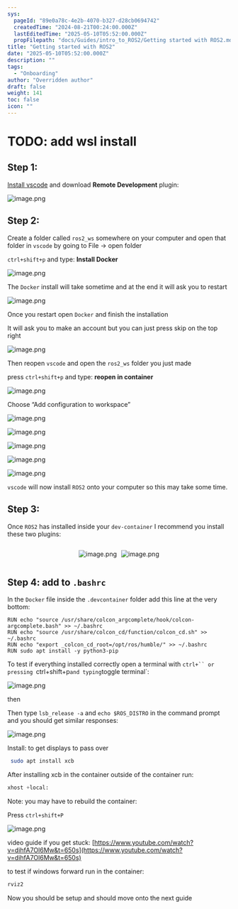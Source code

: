 ```yaml
---
sys:
  pageId: "89e0a78c-4e2b-4070-b327-d28cb0694742"
  createdTime: "2024-08-21T00:24:00.000Z"
  lastEditedTime: "2025-05-10T05:52:00.000Z"
  propFilepath: "docs/Guides/intro_to_ROS2/Getting started with ROS2.md"
title: "Getting started with ROS2"
date: "2025-05-10T05:52:00.000Z"
description: ""
tags:
  - "Onboarding"
author: "Overridden author"
draft: false
weight: 141
toc: false
icon: ""
---
```


# TODO: add wsl install

## Step 1:

[Install vscode](https://code.visualstudio.com/download) and download **Remote Development** plugin:

![image.png](https://prod-files-secure.s3.us-west-2.amazonaws.com/d518164a-d88e-44d1-a4ee-3adb3bd8bce0/efb52993-1881-4a40-b95e-6f020334f022/image.png?X-Amz-Algorithm=AWS4-HMAC-SHA256&X-Amz-Content-Sha256=UNSIGNED-PAYLOAD&X-Amz-Credential=ASIAZI2LB466374E5HVK%2F20250704%2Fus-west-2%2Fs3%2Faws4_request&X-Amz-Date=20250704T041936Z&X-Amz-Expires=3600&X-Amz-Security-Token=IQoJb3JpZ2luX2VjEBsaCXVzLXdlc3QtMiJHMEUCID3%2BnESSMr1rB6KNqut41fm5Ux0%2Fov43yNGmNkUq0XHQAiEA7fJdZzR6US3Y7USNllsiP%2F8bgAE%2Fa2%2B%2Bxmw8Y9wvsYcq%2FwMIJBAAGgw2Mzc0MjMxODM4MDUiDNsnHu5zjFeLHOQ%2FxCrcA78d0qErAiVaeudPuQUDUiLCpvG%2FDX%2FtefzSjng3OElWU8%2BJv%2B1mKUnfSMyhLbCMRgGlxXG2rdk6RP5%2FnMbz1a2Y2%2BdJMHGvLp5jIgw1TCbNdPa39pO4463hYGNGgsvuLD7n5rsumIjqEcqB6W82ChAsPDKuIyC%2FO5nMvCMBl5eW%2F2eBJ4Heu1s09XuFFTBVwpjYvuEcmaTESPAo%2FlShVFl%2FaQUwOTFrfD6tdtGQUh76gV7DyUe9uO1k%2BubtjeKunOM6MSytCmtso%2FLwVwhkcuBVfuZJZIC4PPCGHzM1DAPaJPRiD3okFitDuuFTxB0BZYKGcnjzoneKi7VldDNy0nWaLeGOumF95sxtHEOX8%2FIrpM3wHONeZQEGx01z2HjcMIMEf2X7MheBNDrpdyVwyGmI4QD3peQnMzXrfoNvsaTtM2lcRfGq5S%2BnOk8%2FibCqKlKYtJjSDyGndEVcdHLBmj46KpOj%2BVTFM8q4gV9jm%2FnaIiP05oFaKKHyvSxTpwCK9HLxmpCdSK71w2W%2BKlaiq1Ep6H8GSq%2B6J5uOg7qBpeJuPO8dq98i3U4z37PA0DSWEN4ewydnm0Jx5ScBFzgmmjWGFQEwH7uM7KitaqPRO64hUK8LNbb7owywxxSqMPKNncMGOqUB%2FghgLxCV4phe2EmkKL10k8ku%2B07k79lnn3BXEGJyANxBbtbWsSub5A27nCvTeEszP0X0eCsL8vA%2FqMCP2yALh%2FGZAvIAKvrweALbDqpaYIv53nRdAbzilbPK%2BiFweg4cMxciICvYUJBjXfVZbVQyYd9zhRI7VUa5gnww4z7aTvsNVGDA39g99VeEB3n02N06V1GxXRED10tUlEb4lCjqg8RuS0wL&X-Amz-Signature=31d87e7afe1c00f3c187d6600e6656a2853c9c7f3e821894b643fd418c10cd67&X-Amz-SignedHeaders=host&x-amz-checksum-mode=ENABLED&x-id=GetObject)

## Step 2:

Create a folder called `ros2_ws` somewhere on your computer and open that folder in `vscode` by going to File → open folder 

`ctrl+shift+p` and type: **Install Docker**

![image.png](https://prod-files-secure.s3.us-west-2.amazonaws.com/d518164a-d88e-44d1-a4ee-3adb3bd8bce0/2269dc0e-1cd5-47ff-bceb-c04ad9b2eab0/image.png?X-Amz-Algorithm=AWS4-HMAC-SHA256&X-Amz-Content-Sha256=UNSIGNED-PAYLOAD&X-Amz-Credential=ASIAZI2LB466374E5HVK%2F20250704%2Fus-west-2%2Fs3%2Faws4_request&X-Amz-Date=20250704T041936Z&X-Amz-Expires=3600&X-Amz-Security-Token=IQoJb3JpZ2luX2VjEBsaCXVzLXdlc3QtMiJHMEUCID3%2BnESSMr1rB6KNqut41fm5Ux0%2Fov43yNGmNkUq0XHQAiEA7fJdZzR6US3Y7USNllsiP%2F8bgAE%2Fa2%2B%2Bxmw8Y9wvsYcq%2FwMIJBAAGgw2Mzc0MjMxODM4MDUiDNsnHu5zjFeLHOQ%2FxCrcA78d0qErAiVaeudPuQUDUiLCpvG%2FDX%2FtefzSjng3OElWU8%2BJv%2B1mKUnfSMyhLbCMRgGlxXG2rdk6RP5%2FnMbz1a2Y2%2BdJMHGvLp5jIgw1TCbNdPa39pO4463hYGNGgsvuLD7n5rsumIjqEcqB6W82ChAsPDKuIyC%2FO5nMvCMBl5eW%2F2eBJ4Heu1s09XuFFTBVwpjYvuEcmaTESPAo%2FlShVFl%2FaQUwOTFrfD6tdtGQUh76gV7DyUe9uO1k%2BubtjeKunOM6MSytCmtso%2FLwVwhkcuBVfuZJZIC4PPCGHzM1DAPaJPRiD3okFitDuuFTxB0BZYKGcnjzoneKi7VldDNy0nWaLeGOumF95sxtHEOX8%2FIrpM3wHONeZQEGx01z2HjcMIMEf2X7MheBNDrpdyVwyGmI4QD3peQnMzXrfoNvsaTtM2lcRfGq5S%2BnOk8%2FibCqKlKYtJjSDyGndEVcdHLBmj46KpOj%2BVTFM8q4gV9jm%2FnaIiP05oFaKKHyvSxTpwCK9HLxmpCdSK71w2W%2BKlaiq1Ep6H8GSq%2B6J5uOg7qBpeJuPO8dq98i3U4z37PA0DSWEN4ewydnm0Jx5ScBFzgmmjWGFQEwH7uM7KitaqPRO64hUK8LNbb7owywxxSqMPKNncMGOqUB%2FghgLxCV4phe2EmkKL10k8ku%2B07k79lnn3BXEGJyANxBbtbWsSub5A27nCvTeEszP0X0eCsL8vA%2FqMCP2yALh%2FGZAvIAKvrweALbDqpaYIv53nRdAbzilbPK%2BiFweg4cMxciICvYUJBjXfVZbVQyYd9zhRI7VUa5gnww4z7aTvsNVGDA39g99VeEB3n02N06V1GxXRED10tUlEb4lCjqg8RuS0wL&X-Amz-Signature=49306868b612a1cecc3faa96e5598b380089056210aee17eeffb5ea08b3aa197&X-Amz-SignedHeaders=host&x-amz-checksum-mode=ENABLED&x-id=GetObject)

The `Docker` install will take sometime and at the end it will ask you to restart

![image.png](https://prod-files-secure.s3.us-west-2.amazonaws.com/d518164a-d88e-44d1-a4ee-3adb3bd8bce0/ed233f78-be33-4b1f-b89c-9c346c0e961e/image.png?X-Amz-Algorithm=AWS4-HMAC-SHA256&X-Amz-Content-Sha256=UNSIGNED-PAYLOAD&X-Amz-Credential=ASIAZI2LB466374E5HVK%2F20250704%2Fus-west-2%2Fs3%2Faws4_request&X-Amz-Date=20250704T041936Z&X-Amz-Expires=3600&X-Amz-Security-Token=IQoJb3JpZ2luX2VjEBsaCXVzLXdlc3QtMiJHMEUCID3%2BnESSMr1rB6KNqut41fm5Ux0%2Fov43yNGmNkUq0XHQAiEA7fJdZzR6US3Y7USNllsiP%2F8bgAE%2Fa2%2B%2Bxmw8Y9wvsYcq%2FwMIJBAAGgw2Mzc0MjMxODM4MDUiDNsnHu5zjFeLHOQ%2FxCrcA78d0qErAiVaeudPuQUDUiLCpvG%2FDX%2FtefzSjng3OElWU8%2BJv%2B1mKUnfSMyhLbCMRgGlxXG2rdk6RP5%2FnMbz1a2Y2%2BdJMHGvLp5jIgw1TCbNdPa39pO4463hYGNGgsvuLD7n5rsumIjqEcqB6W82ChAsPDKuIyC%2FO5nMvCMBl5eW%2F2eBJ4Heu1s09XuFFTBVwpjYvuEcmaTESPAo%2FlShVFl%2FaQUwOTFrfD6tdtGQUh76gV7DyUe9uO1k%2BubtjeKunOM6MSytCmtso%2FLwVwhkcuBVfuZJZIC4PPCGHzM1DAPaJPRiD3okFitDuuFTxB0BZYKGcnjzoneKi7VldDNy0nWaLeGOumF95sxtHEOX8%2FIrpM3wHONeZQEGx01z2HjcMIMEf2X7MheBNDrpdyVwyGmI4QD3peQnMzXrfoNvsaTtM2lcRfGq5S%2BnOk8%2FibCqKlKYtJjSDyGndEVcdHLBmj46KpOj%2BVTFM8q4gV9jm%2FnaIiP05oFaKKHyvSxTpwCK9HLxmpCdSK71w2W%2BKlaiq1Ep6H8GSq%2B6J5uOg7qBpeJuPO8dq98i3U4z37PA0DSWEN4ewydnm0Jx5ScBFzgmmjWGFQEwH7uM7KitaqPRO64hUK8LNbb7owywxxSqMPKNncMGOqUB%2FghgLxCV4phe2EmkKL10k8ku%2B07k79lnn3BXEGJyANxBbtbWsSub5A27nCvTeEszP0X0eCsL8vA%2FqMCP2yALh%2FGZAvIAKvrweALbDqpaYIv53nRdAbzilbPK%2BiFweg4cMxciICvYUJBjXfVZbVQyYd9zhRI7VUa5gnww4z7aTvsNVGDA39g99VeEB3n02N06V1GxXRED10tUlEb4lCjqg8RuS0wL&X-Amz-Signature=cee7b6c5474e30d117c975697ed4ae27141bcea85d333af63e91a0a70d0f94e5&X-Amz-SignedHeaders=host&x-amz-checksum-mode=ENABLED&x-id=GetObject)

Once you restart open `Docker` and finish the installation

It will ask you to make an account but you can just press skip on the top right

![image.png](https://prod-files-secure.s3.us-west-2.amazonaws.com/d518164a-d88e-44d1-a4ee-3adb3bd8bce0/21010ad9-1659-4fd9-9f59-9932a09b2a3d/image.png?X-Amz-Algorithm=AWS4-HMAC-SHA256&X-Amz-Content-Sha256=UNSIGNED-PAYLOAD&X-Amz-Credential=ASIAZI2LB466374E5HVK%2F20250704%2Fus-west-2%2Fs3%2Faws4_request&X-Amz-Date=20250704T041936Z&X-Amz-Expires=3600&X-Amz-Security-Token=IQoJb3JpZ2luX2VjEBsaCXVzLXdlc3QtMiJHMEUCID3%2BnESSMr1rB6KNqut41fm5Ux0%2Fov43yNGmNkUq0XHQAiEA7fJdZzR6US3Y7USNllsiP%2F8bgAE%2Fa2%2B%2Bxmw8Y9wvsYcq%2FwMIJBAAGgw2Mzc0MjMxODM4MDUiDNsnHu5zjFeLHOQ%2FxCrcA78d0qErAiVaeudPuQUDUiLCpvG%2FDX%2FtefzSjng3OElWU8%2BJv%2B1mKUnfSMyhLbCMRgGlxXG2rdk6RP5%2FnMbz1a2Y2%2BdJMHGvLp5jIgw1TCbNdPa39pO4463hYGNGgsvuLD7n5rsumIjqEcqB6W82ChAsPDKuIyC%2FO5nMvCMBl5eW%2F2eBJ4Heu1s09XuFFTBVwpjYvuEcmaTESPAo%2FlShVFl%2FaQUwOTFrfD6tdtGQUh76gV7DyUe9uO1k%2BubtjeKunOM6MSytCmtso%2FLwVwhkcuBVfuZJZIC4PPCGHzM1DAPaJPRiD3okFitDuuFTxB0BZYKGcnjzoneKi7VldDNy0nWaLeGOumF95sxtHEOX8%2FIrpM3wHONeZQEGx01z2HjcMIMEf2X7MheBNDrpdyVwyGmI4QD3peQnMzXrfoNvsaTtM2lcRfGq5S%2BnOk8%2FibCqKlKYtJjSDyGndEVcdHLBmj46KpOj%2BVTFM8q4gV9jm%2FnaIiP05oFaKKHyvSxTpwCK9HLxmpCdSK71w2W%2BKlaiq1Ep6H8GSq%2B6J5uOg7qBpeJuPO8dq98i3U4z37PA0DSWEN4ewydnm0Jx5ScBFzgmmjWGFQEwH7uM7KitaqPRO64hUK8LNbb7owywxxSqMPKNncMGOqUB%2FghgLxCV4phe2EmkKL10k8ku%2B07k79lnn3BXEGJyANxBbtbWsSub5A27nCvTeEszP0X0eCsL8vA%2FqMCP2yALh%2FGZAvIAKvrweALbDqpaYIv53nRdAbzilbPK%2BiFweg4cMxciICvYUJBjXfVZbVQyYd9zhRI7VUa5gnww4z7aTvsNVGDA39g99VeEB3n02N06V1GxXRED10tUlEb4lCjqg8RuS0wL&X-Amz-Signature=82e4ec0ac7359dfac01c6e8ee0050e9dd30314a79ddc7905a6e168bf6e55e2a2&X-Amz-SignedHeaders=host&x-amz-checksum-mode=ENABLED&x-id=GetObject)

Then reopen `vscode` and open the `ros2_ws` folder you just made

press `ctrl+shift+p` and type: **reopen in container**

![image.png](https://prod-files-secure.s3.us-west-2.amazonaws.com/d518164a-d88e-44d1-a4ee-3adb3bd8bce0/4e93b8c2-41ad-488c-8095-c74205196118/image.png?X-Amz-Algorithm=AWS4-HMAC-SHA256&X-Amz-Content-Sha256=UNSIGNED-PAYLOAD&X-Amz-Credential=ASIAZI2LB466374E5HVK%2F20250704%2Fus-west-2%2Fs3%2Faws4_request&X-Amz-Date=20250704T041936Z&X-Amz-Expires=3600&X-Amz-Security-Token=IQoJb3JpZ2luX2VjEBsaCXVzLXdlc3QtMiJHMEUCID3%2BnESSMr1rB6KNqut41fm5Ux0%2Fov43yNGmNkUq0XHQAiEA7fJdZzR6US3Y7USNllsiP%2F8bgAE%2Fa2%2B%2Bxmw8Y9wvsYcq%2FwMIJBAAGgw2Mzc0MjMxODM4MDUiDNsnHu5zjFeLHOQ%2FxCrcA78d0qErAiVaeudPuQUDUiLCpvG%2FDX%2FtefzSjng3OElWU8%2BJv%2B1mKUnfSMyhLbCMRgGlxXG2rdk6RP5%2FnMbz1a2Y2%2BdJMHGvLp5jIgw1TCbNdPa39pO4463hYGNGgsvuLD7n5rsumIjqEcqB6W82ChAsPDKuIyC%2FO5nMvCMBl5eW%2F2eBJ4Heu1s09XuFFTBVwpjYvuEcmaTESPAo%2FlShVFl%2FaQUwOTFrfD6tdtGQUh76gV7DyUe9uO1k%2BubtjeKunOM6MSytCmtso%2FLwVwhkcuBVfuZJZIC4PPCGHzM1DAPaJPRiD3okFitDuuFTxB0BZYKGcnjzoneKi7VldDNy0nWaLeGOumF95sxtHEOX8%2FIrpM3wHONeZQEGx01z2HjcMIMEf2X7MheBNDrpdyVwyGmI4QD3peQnMzXrfoNvsaTtM2lcRfGq5S%2BnOk8%2FibCqKlKYtJjSDyGndEVcdHLBmj46KpOj%2BVTFM8q4gV9jm%2FnaIiP05oFaKKHyvSxTpwCK9HLxmpCdSK71w2W%2BKlaiq1Ep6H8GSq%2B6J5uOg7qBpeJuPO8dq98i3U4z37PA0DSWEN4ewydnm0Jx5ScBFzgmmjWGFQEwH7uM7KitaqPRO64hUK8LNbb7owywxxSqMPKNncMGOqUB%2FghgLxCV4phe2EmkKL10k8ku%2B07k79lnn3BXEGJyANxBbtbWsSub5A27nCvTeEszP0X0eCsL8vA%2FqMCP2yALh%2FGZAvIAKvrweALbDqpaYIv53nRdAbzilbPK%2BiFweg4cMxciICvYUJBjXfVZbVQyYd9zhRI7VUa5gnww4z7aTvsNVGDA39g99VeEB3n02N06V1GxXRED10tUlEb4lCjqg8RuS0wL&X-Amz-Signature=24d5d59fc2da5e2b275e358ab4225148531cf8e6f54db7b1fa3bcf2a3d152114&X-Amz-SignedHeaders=host&x-amz-checksum-mode=ENABLED&x-id=GetObject)

Choose “Add configuration to workspace”

![image.png](https://prod-files-secure.s3.us-west-2.amazonaws.com/d518164a-d88e-44d1-a4ee-3adb3bd8bce0/9560b282-5060-4989-ba37-97e7b2c22476/image.png?X-Amz-Algorithm=AWS4-HMAC-SHA256&X-Amz-Content-Sha256=UNSIGNED-PAYLOAD&X-Amz-Credential=ASIAZI2LB466374E5HVK%2F20250704%2Fus-west-2%2Fs3%2Faws4_request&X-Amz-Date=20250704T041936Z&X-Amz-Expires=3600&X-Amz-Security-Token=IQoJb3JpZ2luX2VjEBsaCXVzLXdlc3QtMiJHMEUCID3%2BnESSMr1rB6KNqut41fm5Ux0%2Fov43yNGmNkUq0XHQAiEA7fJdZzR6US3Y7USNllsiP%2F8bgAE%2Fa2%2B%2Bxmw8Y9wvsYcq%2FwMIJBAAGgw2Mzc0MjMxODM4MDUiDNsnHu5zjFeLHOQ%2FxCrcA78d0qErAiVaeudPuQUDUiLCpvG%2FDX%2FtefzSjng3OElWU8%2BJv%2B1mKUnfSMyhLbCMRgGlxXG2rdk6RP5%2FnMbz1a2Y2%2BdJMHGvLp5jIgw1TCbNdPa39pO4463hYGNGgsvuLD7n5rsumIjqEcqB6W82ChAsPDKuIyC%2FO5nMvCMBl5eW%2F2eBJ4Heu1s09XuFFTBVwpjYvuEcmaTESPAo%2FlShVFl%2FaQUwOTFrfD6tdtGQUh76gV7DyUe9uO1k%2BubtjeKunOM6MSytCmtso%2FLwVwhkcuBVfuZJZIC4PPCGHzM1DAPaJPRiD3okFitDuuFTxB0BZYKGcnjzoneKi7VldDNy0nWaLeGOumF95sxtHEOX8%2FIrpM3wHONeZQEGx01z2HjcMIMEf2X7MheBNDrpdyVwyGmI4QD3peQnMzXrfoNvsaTtM2lcRfGq5S%2BnOk8%2FibCqKlKYtJjSDyGndEVcdHLBmj46KpOj%2BVTFM8q4gV9jm%2FnaIiP05oFaKKHyvSxTpwCK9HLxmpCdSK71w2W%2BKlaiq1Ep6H8GSq%2B6J5uOg7qBpeJuPO8dq98i3U4z37PA0DSWEN4ewydnm0Jx5ScBFzgmmjWGFQEwH7uM7KitaqPRO64hUK8LNbb7owywxxSqMPKNncMGOqUB%2FghgLxCV4phe2EmkKL10k8ku%2B07k79lnn3BXEGJyANxBbtbWsSub5A27nCvTeEszP0X0eCsL8vA%2FqMCP2yALh%2FGZAvIAKvrweALbDqpaYIv53nRdAbzilbPK%2BiFweg4cMxciICvYUJBjXfVZbVQyYd9zhRI7VUa5gnww4z7aTvsNVGDA39g99VeEB3n02N06V1GxXRED10tUlEb4lCjqg8RuS0wL&X-Amz-Signature=d683b9cdaf8fafc178849bfe05874defca53658dbef342ad6997a5ac1afa1cc2&X-Amz-SignedHeaders=host&x-amz-checksum-mode=ENABLED&x-id=GetObject)

![image.png](https://prod-files-secure.s3.us-west-2.amazonaws.com/d518164a-d88e-44d1-a4ee-3adb3bd8bce0/2ee63f81-886b-48e8-a553-dc6e5eac99e4/image.png?X-Amz-Algorithm=AWS4-HMAC-SHA256&X-Amz-Content-Sha256=UNSIGNED-PAYLOAD&X-Amz-Credential=ASIAZI2LB466374E5HVK%2F20250704%2Fus-west-2%2Fs3%2Faws4_request&X-Amz-Date=20250704T041936Z&X-Amz-Expires=3600&X-Amz-Security-Token=IQoJb3JpZ2luX2VjEBsaCXVzLXdlc3QtMiJHMEUCID3%2BnESSMr1rB6KNqut41fm5Ux0%2Fov43yNGmNkUq0XHQAiEA7fJdZzR6US3Y7USNllsiP%2F8bgAE%2Fa2%2B%2Bxmw8Y9wvsYcq%2FwMIJBAAGgw2Mzc0MjMxODM4MDUiDNsnHu5zjFeLHOQ%2FxCrcA78d0qErAiVaeudPuQUDUiLCpvG%2FDX%2FtefzSjng3OElWU8%2BJv%2B1mKUnfSMyhLbCMRgGlxXG2rdk6RP5%2FnMbz1a2Y2%2BdJMHGvLp5jIgw1TCbNdPa39pO4463hYGNGgsvuLD7n5rsumIjqEcqB6W82ChAsPDKuIyC%2FO5nMvCMBl5eW%2F2eBJ4Heu1s09XuFFTBVwpjYvuEcmaTESPAo%2FlShVFl%2FaQUwOTFrfD6tdtGQUh76gV7DyUe9uO1k%2BubtjeKunOM6MSytCmtso%2FLwVwhkcuBVfuZJZIC4PPCGHzM1DAPaJPRiD3okFitDuuFTxB0BZYKGcnjzoneKi7VldDNy0nWaLeGOumF95sxtHEOX8%2FIrpM3wHONeZQEGx01z2HjcMIMEf2X7MheBNDrpdyVwyGmI4QD3peQnMzXrfoNvsaTtM2lcRfGq5S%2BnOk8%2FibCqKlKYtJjSDyGndEVcdHLBmj46KpOj%2BVTFM8q4gV9jm%2FnaIiP05oFaKKHyvSxTpwCK9HLxmpCdSK71w2W%2BKlaiq1Ep6H8GSq%2B6J5uOg7qBpeJuPO8dq98i3U4z37PA0DSWEN4ewydnm0Jx5ScBFzgmmjWGFQEwH7uM7KitaqPRO64hUK8LNbb7owywxxSqMPKNncMGOqUB%2FghgLxCV4phe2EmkKL10k8ku%2B07k79lnn3BXEGJyANxBbtbWsSub5A27nCvTeEszP0X0eCsL8vA%2FqMCP2yALh%2FGZAvIAKvrweALbDqpaYIv53nRdAbzilbPK%2BiFweg4cMxciICvYUJBjXfVZbVQyYd9zhRI7VUa5gnww4z7aTvsNVGDA39g99VeEB3n02N06V1GxXRED10tUlEb4lCjqg8RuS0wL&X-Amz-Signature=f8f60b5f9a79dde600ff6c6fb79f69b0714c8d38774e11ee1c1b9ae936d36e32&X-Amz-SignedHeaders=host&x-amz-checksum-mode=ENABLED&x-id=GetObject)

![image.png](https://prod-files-secure.s3.us-west-2.amazonaws.com/d518164a-d88e-44d1-a4ee-3adb3bd8bce0/ae1580b2-b048-407e-aed9-b584224a7a04/image.png?X-Amz-Algorithm=AWS4-HMAC-SHA256&X-Amz-Content-Sha256=UNSIGNED-PAYLOAD&X-Amz-Credential=ASIAZI2LB466374E5HVK%2F20250704%2Fus-west-2%2Fs3%2Faws4_request&X-Amz-Date=20250704T041936Z&X-Amz-Expires=3600&X-Amz-Security-Token=IQoJb3JpZ2luX2VjEBsaCXVzLXdlc3QtMiJHMEUCID3%2BnESSMr1rB6KNqut41fm5Ux0%2Fov43yNGmNkUq0XHQAiEA7fJdZzR6US3Y7USNllsiP%2F8bgAE%2Fa2%2B%2Bxmw8Y9wvsYcq%2FwMIJBAAGgw2Mzc0MjMxODM4MDUiDNsnHu5zjFeLHOQ%2FxCrcA78d0qErAiVaeudPuQUDUiLCpvG%2FDX%2FtefzSjng3OElWU8%2BJv%2B1mKUnfSMyhLbCMRgGlxXG2rdk6RP5%2FnMbz1a2Y2%2BdJMHGvLp5jIgw1TCbNdPa39pO4463hYGNGgsvuLD7n5rsumIjqEcqB6W82ChAsPDKuIyC%2FO5nMvCMBl5eW%2F2eBJ4Heu1s09XuFFTBVwpjYvuEcmaTESPAo%2FlShVFl%2FaQUwOTFrfD6tdtGQUh76gV7DyUe9uO1k%2BubtjeKunOM6MSytCmtso%2FLwVwhkcuBVfuZJZIC4PPCGHzM1DAPaJPRiD3okFitDuuFTxB0BZYKGcnjzoneKi7VldDNy0nWaLeGOumF95sxtHEOX8%2FIrpM3wHONeZQEGx01z2HjcMIMEf2X7MheBNDrpdyVwyGmI4QD3peQnMzXrfoNvsaTtM2lcRfGq5S%2BnOk8%2FibCqKlKYtJjSDyGndEVcdHLBmj46KpOj%2BVTFM8q4gV9jm%2FnaIiP05oFaKKHyvSxTpwCK9HLxmpCdSK71w2W%2BKlaiq1Ep6H8GSq%2B6J5uOg7qBpeJuPO8dq98i3U4z37PA0DSWEN4ewydnm0Jx5ScBFzgmmjWGFQEwH7uM7KitaqPRO64hUK8LNbb7owywxxSqMPKNncMGOqUB%2FghgLxCV4phe2EmkKL10k8ku%2B07k79lnn3BXEGJyANxBbtbWsSub5A27nCvTeEszP0X0eCsL8vA%2FqMCP2yALh%2FGZAvIAKvrweALbDqpaYIv53nRdAbzilbPK%2BiFweg4cMxciICvYUJBjXfVZbVQyYd9zhRI7VUa5gnww4z7aTvsNVGDA39g99VeEB3n02N06V1GxXRED10tUlEb4lCjqg8RuS0wL&X-Amz-Signature=9c4ecd319c71a89f8f124fb6cfb80fc3784b25d26980aa0eb695612d829069ee&X-Amz-SignedHeaders=host&x-amz-checksum-mode=ENABLED&x-id=GetObject)

![image.png](https://prod-files-secure.s3.us-west-2.amazonaws.com/d518164a-d88e-44d1-a4ee-3adb3bd8bce0/53255b28-f75e-430f-b9e3-c0ac8577e42b/image.png?X-Amz-Algorithm=AWS4-HMAC-SHA256&X-Amz-Content-Sha256=UNSIGNED-PAYLOAD&X-Amz-Credential=ASIAZI2LB466374E5HVK%2F20250704%2Fus-west-2%2Fs3%2Faws4_request&X-Amz-Date=20250704T041936Z&X-Amz-Expires=3600&X-Amz-Security-Token=IQoJb3JpZ2luX2VjEBsaCXVzLXdlc3QtMiJHMEUCID3%2BnESSMr1rB6KNqut41fm5Ux0%2Fov43yNGmNkUq0XHQAiEA7fJdZzR6US3Y7USNllsiP%2F8bgAE%2Fa2%2B%2Bxmw8Y9wvsYcq%2FwMIJBAAGgw2Mzc0MjMxODM4MDUiDNsnHu5zjFeLHOQ%2FxCrcA78d0qErAiVaeudPuQUDUiLCpvG%2FDX%2FtefzSjng3OElWU8%2BJv%2B1mKUnfSMyhLbCMRgGlxXG2rdk6RP5%2FnMbz1a2Y2%2BdJMHGvLp5jIgw1TCbNdPa39pO4463hYGNGgsvuLD7n5rsumIjqEcqB6W82ChAsPDKuIyC%2FO5nMvCMBl5eW%2F2eBJ4Heu1s09XuFFTBVwpjYvuEcmaTESPAo%2FlShVFl%2FaQUwOTFrfD6tdtGQUh76gV7DyUe9uO1k%2BubtjeKunOM6MSytCmtso%2FLwVwhkcuBVfuZJZIC4PPCGHzM1DAPaJPRiD3okFitDuuFTxB0BZYKGcnjzoneKi7VldDNy0nWaLeGOumF95sxtHEOX8%2FIrpM3wHONeZQEGx01z2HjcMIMEf2X7MheBNDrpdyVwyGmI4QD3peQnMzXrfoNvsaTtM2lcRfGq5S%2BnOk8%2FibCqKlKYtJjSDyGndEVcdHLBmj46KpOj%2BVTFM8q4gV9jm%2FnaIiP05oFaKKHyvSxTpwCK9HLxmpCdSK71w2W%2BKlaiq1Ep6H8GSq%2B6J5uOg7qBpeJuPO8dq98i3U4z37PA0DSWEN4ewydnm0Jx5ScBFzgmmjWGFQEwH7uM7KitaqPRO64hUK8LNbb7owywxxSqMPKNncMGOqUB%2FghgLxCV4phe2EmkKL10k8ku%2B07k79lnn3BXEGJyANxBbtbWsSub5A27nCvTeEszP0X0eCsL8vA%2FqMCP2yALh%2FGZAvIAKvrweALbDqpaYIv53nRdAbzilbPK%2BiFweg4cMxciICvYUJBjXfVZbVQyYd9zhRI7VUa5gnww4z7aTvsNVGDA39g99VeEB3n02N06V1GxXRED10tUlEb4lCjqg8RuS0wL&X-Amz-Signature=6b9a20145fa5f16ec324ef9aa312ef5562d5db9a32ce6abc67638ff6961daab4&X-Amz-SignedHeaders=host&x-amz-checksum-mode=ENABLED&x-id=GetObject)

![image.png](https://prod-files-secure.s3.us-west-2.amazonaws.com/d518164a-d88e-44d1-a4ee-3adb3bd8bce0/7c562767-5af9-4ffb-97d1-327bcdf4ee00/image.png?X-Amz-Algorithm=AWS4-HMAC-SHA256&X-Amz-Content-Sha256=UNSIGNED-PAYLOAD&X-Amz-Credential=ASIAZI2LB466374E5HVK%2F20250704%2Fus-west-2%2Fs3%2Faws4_request&X-Amz-Date=20250704T041936Z&X-Amz-Expires=3600&X-Amz-Security-Token=IQoJb3JpZ2luX2VjEBsaCXVzLXdlc3QtMiJHMEUCID3%2BnESSMr1rB6KNqut41fm5Ux0%2Fov43yNGmNkUq0XHQAiEA7fJdZzR6US3Y7USNllsiP%2F8bgAE%2Fa2%2B%2Bxmw8Y9wvsYcq%2FwMIJBAAGgw2Mzc0MjMxODM4MDUiDNsnHu5zjFeLHOQ%2FxCrcA78d0qErAiVaeudPuQUDUiLCpvG%2FDX%2FtefzSjng3OElWU8%2BJv%2B1mKUnfSMyhLbCMRgGlxXG2rdk6RP5%2FnMbz1a2Y2%2BdJMHGvLp5jIgw1TCbNdPa39pO4463hYGNGgsvuLD7n5rsumIjqEcqB6W82ChAsPDKuIyC%2FO5nMvCMBl5eW%2F2eBJ4Heu1s09XuFFTBVwpjYvuEcmaTESPAo%2FlShVFl%2FaQUwOTFrfD6tdtGQUh76gV7DyUe9uO1k%2BubtjeKunOM6MSytCmtso%2FLwVwhkcuBVfuZJZIC4PPCGHzM1DAPaJPRiD3okFitDuuFTxB0BZYKGcnjzoneKi7VldDNy0nWaLeGOumF95sxtHEOX8%2FIrpM3wHONeZQEGx01z2HjcMIMEf2X7MheBNDrpdyVwyGmI4QD3peQnMzXrfoNvsaTtM2lcRfGq5S%2BnOk8%2FibCqKlKYtJjSDyGndEVcdHLBmj46KpOj%2BVTFM8q4gV9jm%2FnaIiP05oFaKKHyvSxTpwCK9HLxmpCdSK71w2W%2BKlaiq1Ep6H8GSq%2B6J5uOg7qBpeJuPO8dq98i3U4z37PA0DSWEN4ewydnm0Jx5ScBFzgmmjWGFQEwH7uM7KitaqPRO64hUK8LNbb7owywxxSqMPKNncMGOqUB%2FghgLxCV4phe2EmkKL10k8ku%2B07k79lnn3BXEGJyANxBbtbWsSub5A27nCvTeEszP0X0eCsL8vA%2FqMCP2yALh%2FGZAvIAKvrweALbDqpaYIv53nRdAbzilbPK%2BiFweg4cMxciICvYUJBjXfVZbVQyYd9zhRI7VUa5gnww4z7aTvsNVGDA39g99VeEB3n02N06V1GxXRED10tUlEb4lCjqg8RuS0wL&X-Amz-Signature=5cbcc1b15daa8395ea23ba13d80e2409df75dbf56209b465cb359b2d321d41c3&X-Amz-SignedHeaders=host&x-amz-checksum-mode=ENABLED&x-id=GetObject)

`vscode` will now install `ROS2` onto your computer so this may take some time.

## Step 3:

Once `ROS2` has installed inside your `dev-container` I recommend you install these two plugins:

<div style="display: flex;flex-direction: row; column-gap:10px; max-width: 630px;justify-content: center;">
<div>

![image.png](https://prod-files-secure.s3.us-west-2.amazonaws.com/d518164a-d88e-44d1-a4ee-3adb3bd8bce0/3fc3d550-5a54-4ba1-ba6b-faa01cdb7369/image.png?X-Amz-Algorithm=AWS4-HMAC-SHA256&X-Amz-Content-Sha256=UNSIGNED-PAYLOAD&X-Amz-Credential=ASIAZI2LB466SOVWJJFY%2F20250704%2Fus-west-2%2Fs3%2Faws4_request&X-Amz-Date=20250704T041939Z&X-Amz-Expires=3600&X-Amz-Security-Token=IQoJb3JpZ2luX2VjEBsaCXVzLXdlc3QtMiJHMEUCIHow0n8YgODzSAmRFfwS0jrdjNfIkI9F31j1CZ%2BlEQR8AiEAyMYOQp9X8Slq86LEGoWXp%2FxB6nJN%2FXnNfPsQA4y7L7Yq%2FwMIJBAAGgw2Mzc0MjMxODM4MDUiDJrrab%2F4dyMajzuQyircA5JRHRMKsMOresaiEiHb1jNaHszKCdOmEUF45XnM5R2fkv2Yzn7X3S58vuKvWyhmexZ0wO%2B%2B3B8fZoo%2FFRWC%2BOqyNY5Yi3Z1tujvwtEBCSTUZbd6Oh3SC8ca%2BTKIXyKuFHcHTnU3ggbUx%2FUKkv%2FDTSAd5ziunem411qpP%2F77kpWxJeyijXaqemPIpgSrckIjQ191NzjSRArtvgxkFDJMCCgp2gzCru52a%2FML%2B6cFP77goliBtpJ4J840%2B9PwZOgg3%2BHwiI4Pu5c24bKzrCH0NYx%2F2b5GDJrndcA7UanMTvHxNWiKXwWH1roosSY1qIXoF19m9638O4p9Fw3RGaYA97qC1cXzmNusQGYkM4cFLSTr51NSueKdQz6e7jZW6jAOfeXrGgSRq30%2Fx4d%2FbEalkSO0RQoroNF9%2FA%2BMcxiK9gvpvPGCFkCILsMwzmXn8%2BvdXEXcnPFi%2FksX2EW92Yd%2FPzqJt83xysCfBugr7HnmTIilaDzjCq1%2Bxwb01zqq5eo7K5qDtzmWydjm%2BxSUQ8yPGtaxvYpepAJb%2BQvfGuCy%2BhiyqLQ70No%2B8o7Mb39eWq08g7LOYmT1R9WZeS3RDxEPsT3PPiBiXYFlWO6O8lzcS5jSZ0cRIvcO7%2FkvwYCyMOyNncMGOqUBrQwr3IuEvgMMUIeNHGfeOX%2BmSAdBTzcS9C0plXlztHnBK17hPAcpn0R%2B7heXWF35lsq3vY3LM%2B587YPhNMBtRAIJrt1Z0sLilSfLLc3VwmgCREUs9JgMJH1DgtLwEc9UPKclW26iJ1C0%2FDzZ7dyVx58px0cZ98QE08oEXSGm28O7RXp%2BWMgTUqWwJqTLmigXrCutBxOD4n0Vg%2F%2F6PXEDH87rOdZE&X-Amz-Signature=0b5c4774340ca32313bb1c02eb094012e255479818f0539fb6888e7376db524d&X-Amz-SignedHeaders=host&x-amz-checksum-mode=ENABLED&x-id=GetObject)

</div>
<div>

![image.png](https://prod-files-secure.s3.us-west-2.amazonaws.com/d518164a-d88e-44d1-a4ee-3adb3bd8bce0/d994cc66-13c2-4093-a5a3-f84cf4601a82/image.png?X-Amz-Algorithm=AWS4-HMAC-SHA256&X-Amz-Content-Sha256=UNSIGNED-PAYLOAD&X-Amz-Credential=ASIAZI2LB466TVGQF776%2F20250704%2Fus-west-2%2Fs3%2Faws4_request&X-Amz-Date=20250704T041939Z&X-Amz-Expires=3600&X-Amz-Security-Token=IQoJb3JpZ2luX2VjEBsaCXVzLXdlc3QtMiJGMEQCIEfJ%2FM5yNqboMOZoUkhPKqR8z0FetKt18EkejrGpg3x1AiA1%2FE8RSiTdXmuo3VaralL42d9cqv5mjbG5H39kYHSmqSr%2FAwgkEAAaDDYzNzQyMzE4MzgwNSIMj39EbMuaJKMMnGMdKtwDc2DkhFUccNvpgtf0bT38gmgzjY7nTVZOAy%2Bd%2FCQqwzS2cVSAhavaP%2BygOQWXmMDOUCw2NYxo9kEesQ1yVy7E1Hx0yEwYS9x1QpGzxZaF9RwpidNyBIr4hF5wMl2pJ3%2FUhHHM4j%2FbCQxM2%2FbE5TmiPdraTp%2B4L17scioBMALZ20PROTD%2FktnucS6zBzH5KfTZTuyuhEgY4Lo18%2B0oSZf9XwQaXZ4NSE4Tkad5RPcG1PlovDxPXFpQz492xGLrv7SUoqqTrtxjTx3pPMp6UNlFfMt3%2FQpwxzZJi24nbGH1ogK6lZCc0H4Y%2F%2BKv6ziPbhXlAkS0m7vN4N9C9sNj9VhEjy06EpCkSKTK2AYs%2BYrVBeuv%2Bi4sN%2F7OzRgJ%2FLj08Zb8cmuetcq5yoYobqOgaA4Wn%2FzB0Ry45pbgbkTpn6LBuOE1wb9PpQh4CCj%2FN8spg5AOsijASlnDawcFkcjAXai2IHJ37NgwJpWSqeCglO88XAoPTfkIuN5T2wCZnkCHhHmVRV7ThuY43fREUbQZ8%2FXMDf91Ix6pFsOGYGV5594j2MNRYwPcNd6MH57pXtmZPOBOHjU8gJkg%2BdcCYT65OoeTBe4sK7ienWfhUwgZTCemhJkLdF3UenEXN2SprUgwro6dwwY6pgEPiE%2BqNlijYJCunRbhcMOf06tZ4%2Fe6b6%2FW01qX4F4WwjiAqvKwFLQxbWOXF2REynwm3nFc10m1eSeqRYDYS2WG32QfwuqyAsbRkmNgUeekLlU2D5ewYv%2FJHVgo2GDu2iTP6BKpqBUJtJfpdVUXaY2xUvhQCh35bBVwM4P1A80AoA27uv%2BbPPN0n7aTZfB%2FFcvVWhcyCxOxllhUQ9KtFZyG0LDpygUf&X-Amz-Signature=3f63c0383536b520ee6390ea07f27e1c3db13e44008c3fb547f5c543584a92bb&X-Amz-SignedHeaders=host&x-amz-checksum-mode=ENABLED&x-id=GetObject)

</div>
</div>

## Step 4: add to `.bashrc`

In the `Docker` file inside the `.devcontainer` folder add this line at the very bottom: 

```docker
RUN echo "source /usr/share/colcon_argcomplete/hook/colcon-argcomplete.bash" >> ~/.bashrc
RUN echo "source /usr/share/colcon_cd/function/colcon_cd.sh" >> ~/.bashrc
RUN echo "export _colcon_cd_root=/opt/ros/humble/" >> ~/.bashrc
RUN sudo apt install -y python3-pip 
```

To test if everything installed correctly open a terminal with `ctrl+`` or pressing `ctrl+shift+p` and typing `toggle terminal`:

![image.png](https://prod-files-secure.s3.us-west-2.amazonaws.com/d518164a-d88e-44d1-a4ee-3adb3bd8bce0/6a4943d8-b04e-4c02-9a58-775f3384d1a5/image.png?X-Amz-Algorithm=AWS4-HMAC-SHA256&X-Amz-Content-Sha256=UNSIGNED-PAYLOAD&X-Amz-Credential=ASIAZI2LB466374E5HVK%2F20250704%2Fus-west-2%2Fs3%2Faws4_request&X-Amz-Date=20250704T041936Z&X-Amz-Expires=3600&X-Amz-Security-Token=IQoJb3JpZ2luX2VjEBsaCXVzLXdlc3QtMiJHMEUCID3%2BnESSMr1rB6KNqut41fm5Ux0%2Fov43yNGmNkUq0XHQAiEA7fJdZzR6US3Y7USNllsiP%2F8bgAE%2Fa2%2B%2Bxmw8Y9wvsYcq%2FwMIJBAAGgw2Mzc0MjMxODM4MDUiDNsnHu5zjFeLHOQ%2FxCrcA78d0qErAiVaeudPuQUDUiLCpvG%2FDX%2FtefzSjng3OElWU8%2BJv%2B1mKUnfSMyhLbCMRgGlxXG2rdk6RP5%2FnMbz1a2Y2%2BdJMHGvLp5jIgw1TCbNdPa39pO4463hYGNGgsvuLD7n5rsumIjqEcqB6W82ChAsPDKuIyC%2FO5nMvCMBl5eW%2F2eBJ4Heu1s09XuFFTBVwpjYvuEcmaTESPAo%2FlShVFl%2FaQUwOTFrfD6tdtGQUh76gV7DyUe9uO1k%2BubtjeKunOM6MSytCmtso%2FLwVwhkcuBVfuZJZIC4PPCGHzM1DAPaJPRiD3okFitDuuFTxB0BZYKGcnjzoneKi7VldDNy0nWaLeGOumF95sxtHEOX8%2FIrpM3wHONeZQEGx01z2HjcMIMEf2X7MheBNDrpdyVwyGmI4QD3peQnMzXrfoNvsaTtM2lcRfGq5S%2BnOk8%2FibCqKlKYtJjSDyGndEVcdHLBmj46KpOj%2BVTFM8q4gV9jm%2FnaIiP05oFaKKHyvSxTpwCK9HLxmpCdSK71w2W%2BKlaiq1Ep6H8GSq%2B6J5uOg7qBpeJuPO8dq98i3U4z37PA0DSWEN4ewydnm0Jx5ScBFzgmmjWGFQEwH7uM7KitaqPRO64hUK8LNbb7owywxxSqMPKNncMGOqUB%2FghgLxCV4phe2EmkKL10k8ku%2B07k79lnn3BXEGJyANxBbtbWsSub5A27nCvTeEszP0X0eCsL8vA%2FqMCP2yALh%2FGZAvIAKvrweALbDqpaYIv53nRdAbzilbPK%2BiFweg4cMxciICvYUJBjXfVZbVQyYd9zhRI7VUa5gnww4z7aTvsNVGDA39g99VeEB3n02N06V1GxXRED10tUlEb4lCjqg8RuS0wL&X-Amz-Signature=f5ba1885eba4b31c9eda209cfc6856080804070c7eefeae7cfda3faccfac6383&X-Amz-SignedHeaders=host&x-amz-checksum-mode=ENABLED&x-id=GetObject)

then 

Then type `lsb_release -a` and `echo $ROS_DISTRO` in the command prompt and you should get similar responses:

![image.png](https://prod-files-secure.s3.us-west-2.amazonaws.com/d518164a-d88e-44d1-a4ee-3adb3bd8bce0/3e635dec-a805-4e85-8b9e-d000e5b71a4e/image.png?X-Amz-Algorithm=AWS4-HMAC-SHA256&X-Amz-Content-Sha256=UNSIGNED-PAYLOAD&X-Amz-Credential=ASIAZI2LB466374E5HVK%2F20250704%2Fus-west-2%2Fs3%2Faws4_request&X-Amz-Date=20250704T041936Z&X-Amz-Expires=3600&X-Amz-Security-Token=IQoJb3JpZ2luX2VjEBsaCXVzLXdlc3QtMiJHMEUCID3%2BnESSMr1rB6KNqut41fm5Ux0%2Fov43yNGmNkUq0XHQAiEA7fJdZzR6US3Y7USNllsiP%2F8bgAE%2Fa2%2B%2Bxmw8Y9wvsYcq%2FwMIJBAAGgw2Mzc0MjMxODM4MDUiDNsnHu5zjFeLHOQ%2FxCrcA78d0qErAiVaeudPuQUDUiLCpvG%2FDX%2FtefzSjng3OElWU8%2BJv%2B1mKUnfSMyhLbCMRgGlxXG2rdk6RP5%2FnMbz1a2Y2%2BdJMHGvLp5jIgw1TCbNdPa39pO4463hYGNGgsvuLD7n5rsumIjqEcqB6W82ChAsPDKuIyC%2FO5nMvCMBl5eW%2F2eBJ4Heu1s09XuFFTBVwpjYvuEcmaTESPAo%2FlShVFl%2FaQUwOTFrfD6tdtGQUh76gV7DyUe9uO1k%2BubtjeKunOM6MSytCmtso%2FLwVwhkcuBVfuZJZIC4PPCGHzM1DAPaJPRiD3okFitDuuFTxB0BZYKGcnjzoneKi7VldDNy0nWaLeGOumF95sxtHEOX8%2FIrpM3wHONeZQEGx01z2HjcMIMEf2X7MheBNDrpdyVwyGmI4QD3peQnMzXrfoNvsaTtM2lcRfGq5S%2BnOk8%2FibCqKlKYtJjSDyGndEVcdHLBmj46KpOj%2BVTFM8q4gV9jm%2FnaIiP05oFaKKHyvSxTpwCK9HLxmpCdSK71w2W%2BKlaiq1Ep6H8GSq%2B6J5uOg7qBpeJuPO8dq98i3U4z37PA0DSWEN4ewydnm0Jx5ScBFzgmmjWGFQEwH7uM7KitaqPRO64hUK8LNbb7owywxxSqMPKNncMGOqUB%2FghgLxCV4phe2EmkKL10k8ku%2B07k79lnn3BXEGJyANxBbtbWsSub5A27nCvTeEszP0X0eCsL8vA%2FqMCP2yALh%2FGZAvIAKvrweALbDqpaYIv53nRdAbzilbPK%2BiFweg4cMxciICvYUJBjXfVZbVQyYd9zhRI7VUa5gnww4z7aTvsNVGDA39g99VeEB3n02N06V1GxXRED10tUlEb4lCjqg8RuS0wL&X-Amz-Signature=a9a10ebb44c9c183bd428abe2b3019d63b436bb2446d3f516b72deaff6294752&X-Amz-SignedHeaders=host&x-amz-checksum-mode=ENABLED&x-id=GetObject)

Install:  to get displays to pass over

```bash
 sudo apt install xcb
```

After installing xcb in the container outside of the container run:

```python
xhost +local:
```

Note: you may have to rebuild the container:

Press `ctrl+shift+P`

![image.png](https://prod-files-secure.s3.us-west-2.amazonaws.com/d518164a-d88e-44d1-a4ee-3adb3bd8bce0/6c2be660-2618-4c38-9c26-53554f7a0b7b/image.png?X-Amz-Algorithm=AWS4-HMAC-SHA256&X-Amz-Content-Sha256=UNSIGNED-PAYLOAD&X-Amz-Credential=ASIAZI2LB466374E5HVK%2F20250704%2Fus-west-2%2Fs3%2Faws4_request&X-Amz-Date=20250704T041936Z&X-Amz-Expires=3600&X-Amz-Security-Token=IQoJb3JpZ2luX2VjEBsaCXVzLXdlc3QtMiJHMEUCID3%2BnESSMr1rB6KNqut41fm5Ux0%2Fov43yNGmNkUq0XHQAiEA7fJdZzR6US3Y7USNllsiP%2F8bgAE%2Fa2%2B%2Bxmw8Y9wvsYcq%2FwMIJBAAGgw2Mzc0MjMxODM4MDUiDNsnHu5zjFeLHOQ%2FxCrcA78d0qErAiVaeudPuQUDUiLCpvG%2FDX%2FtefzSjng3OElWU8%2BJv%2B1mKUnfSMyhLbCMRgGlxXG2rdk6RP5%2FnMbz1a2Y2%2BdJMHGvLp5jIgw1TCbNdPa39pO4463hYGNGgsvuLD7n5rsumIjqEcqB6W82ChAsPDKuIyC%2FO5nMvCMBl5eW%2F2eBJ4Heu1s09XuFFTBVwpjYvuEcmaTESPAo%2FlShVFl%2FaQUwOTFrfD6tdtGQUh76gV7DyUe9uO1k%2BubtjeKunOM6MSytCmtso%2FLwVwhkcuBVfuZJZIC4PPCGHzM1DAPaJPRiD3okFitDuuFTxB0BZYKGcnjzoneKi7VldDNy0nWaLeGOumF95sxtHEOX8%2FIrpM3wHONeZQEGx01z2HjcMIMEf2X7MheBNDrpdyVwyGmI4QD3peQnMzXrfoNvsaTtM2lcRfGq5S%2BnOk8%2FibCqKlKYtJjSDyGndEVcdHLBmj46KpOj%2BVTFM8q4gV9jm%2FnaIiP05oFaKKHyvSxTpwCK9HLxmpCdSK71w2W%2BKlaiq1Ep6H8GSq%2B6J5uOg7qBpeJuPO8dq98i3U4z37PA0DSWEN4ewydnm0Jx5ScBFzgmmjWGFQEwH7uM7KitaqPRO64hUK8LNbb7owywxxSqMPKNncMGOqUB%2FghgLxCV4phe2EmkKL10k8ku%2B07k79lnn3BXEGJyANxBbtbWsSub5A27nCvTeEszP0X0eCsL8vA%2FqMCP2yALh%2FGZAvIAKvrweALbDqpaYIv53nRdAbzilbPK%2BiFweg4cMxciICvYUJBjXfVZbVQyYd9zhRI7VUa5gnww4z7aTvsNVGDA39g99VeEB3n02N06V1GxXRED10tUlEb4lCjqg8RuS0wL&X-Amz-Signature=ef428cfdad4d3aa417748a2bb9335cb53025d3dc0397485b096aa22754d60bca&X-Amz-SignedHeaders=host&x-amz-checksum-mode=ENABLED&x-id=GetObject)

video guide if you get stuck: [https://www.youtube.com/watch?v=dihfA7Ol6Mw&t=650s](https://www.youtube.com/watch?v=dihfA7Ol6Mw&t=650s)

to test if windows forward run in the container:

```bash
rviz2
```

Now you should be setup and should move onto the next guide 
